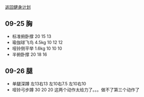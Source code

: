[返回健身计划](plan-2018.html)

## 09-25 胸

* 标准俯卧撑 20 15 13
* 瑜伽球飞鸟 4.5kg 10 12 12
* 哑铃侧平举 1.6kg 10 10 10
* 半俯卧撑 20 18 16

## 09-26 腿

* 单腿深蹲 左13右13 左10右7.5 左10右10
* 哑铃弓步蹲 30 20 20
这两个动作太给力了。。。做不了第三个动作了
